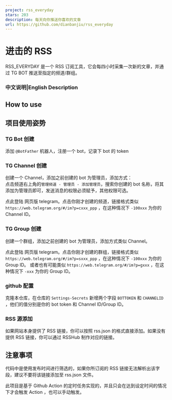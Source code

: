 ```yaml
---
project: rss_everyday
stars: 203
description: 每天向你推送你喜欢的文章
url: https://github.com/dianbanjiu/rss_everyday
---
```


进击的 RSS
=======

RSS\_EVERYDAY 是一个 RSS 订阅工具，它会每四小时采集一次新的文章，并通过 TG BOT 推送至指定的频道/群组。

### 中文说明|English Description

How to use
----------

项目使用姿势
------

### TG Bot 创建

添加 `@BotFather` 机器人，注册一个 bot，记录下 bot 的 token

### TG Channel 创建

创建一个 Channel，添加之前创建的 bot 为管理员，添加方式：  
点击频道右上角的`管理频道 - 管理员 - 添加管理员`，搜索你创建的 bot 名称，将其添加为管理员即可，发送消息的权限必须赋予，其他权限可选。

点此登陆 网页版 telegram。点击你刚才创建的频道，链接格式类似 `https://web.telegram.org/#/im?p=cxxx_ppp` ，在这种情况下 `-100xxx` 为你的 Channel ID。

### TG Group 创建

创建一个群组，添加之前创建的 bot 为管理员，添加方式类似 Channel。

点此登陆 网页版 telegram。点击你刚才创建的群组，链接格式类似`https://web.telegram.org/#/im?p=sxxx_ppp` ，在这种情况下 `-100xxx` 为你的 Group ID。 或者也有可能类似 `https://web.telegram.org/#/im?p=gxxx` ，在这种情况下 `-xxx` 为你的 Group ID。

### github 配置

克隆本仓库，在仓库的 `Settings-Secrets` 新增两个字段 `BOTTOKEN` 和 `CHANNELID` ，他们的值分别是你的 bot token 和 Channel ID/Group ID。

### RSS 源添加

如果网站本身提供了 RSS 链接，你可以按照 rss.json 的格式直接添加。如果没有提供 RSS 链接，你可以通过 RSSHub 制作对应的链接。

注意事项
----

代码中是使用发布时间进行筛选的，如果你所订阅的 RSS 链接无法解析出该字段，建议不要将该链接添加至 rss.json 文件。

此项目是基于 Github Action 的定时任务实现的，并且只会在达到设定时间的情况下才会触发 Action ，也可以手动触发。
